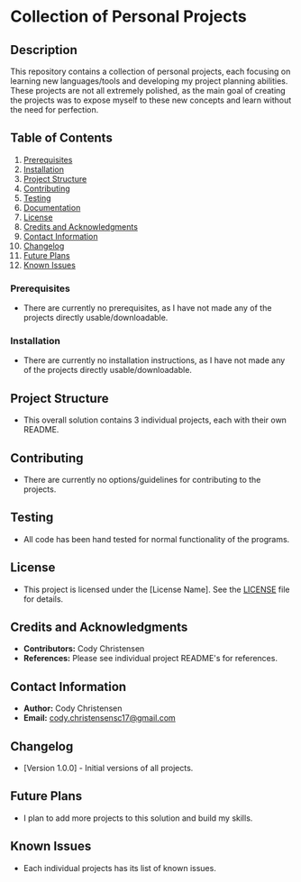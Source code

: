# Collection of Personal Projects

## Description

This repository contains a collection of personal projects, each focusing on learning new languages/tools and developing my 
project planning abilities. These projects are not all extremely polished, as the main goal of creating the projects was
to expose myself to these new concepts and learn without the need for perfection.

## Table of Contents

1. [Prerequisites](#prerequisites)
2. [Installation](#installation)
3. [Project Structure](#project-structure)
4. [Contributing](#contributing)
5. [Testing](#testing)
6. [Documentation](#documentation)
7. [License](#license)
8. [Credits and Acknowledgments](#credits-and-acknowledgments)
9. [Contact Information](#contact-information)
10. [Changelog](#changelog)
11. [Future Plans](#future-plans)
12. [Known Issues](#known-issues)

### Prerequisites

- There are currently no prerequisites, as I have not made any of the projects directly usable/downloadable.

### Installation

- There are currently no installation instructions, as I have not made any of the projects directly usable/downloadable.

## Project Structure
- This overall solution contains 3 individual projects, each with their own README.

## Contributing

- There are currently no options/guidelines for contributing to the projects.

## Testing
- All code has been hand tested for normal functionality of the programs.

## License

- This project is licensed under the [License Name]. See the [LICENSE](LICENSE) file for details.

## Credits and Acknowledgments

- **Contributors:** Cody Christensen
- **References:** Please see individual project README's for references. 

## Contact Information

- **Author:** Cody Christensen
- **Email:** cody.christensensc17@gmail.com

## Changelog

- [Version 1.0.0] - Initial versions of all projects.
  
## Future Plans

- I plan to add more projects to this solution and build my skills.

## Known Issues

- Each individual projects has its list of known issues.

